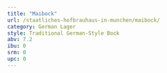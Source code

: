 ```yaml
---
title: "Maibock"
url: /staatliches-hofbrauhaus-in-munchen/maibock/
category: German Lager
style: Traditional German-Style Bock
abv: 7.2
ibu: 0
srm: 0
upc: 0
---
```


